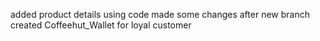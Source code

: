 added product details using code 
made some changes after new branch created
Coffeehut_Wallet for loyal customer